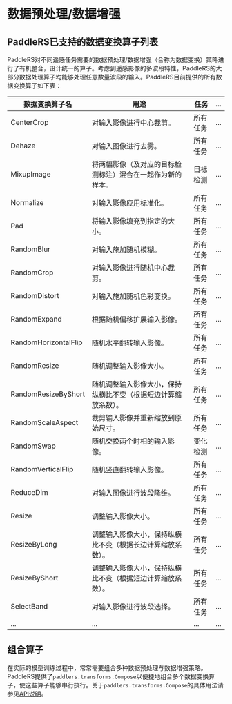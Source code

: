 # 数据预处理/数据增强

## PaddleRS已支持的数据变换算子列表

PaddleRS对不同遥感任务需要的数据预处理/数据增强（合称为数据变换）策略进行了有机整合，设计统一的算子。考虑到遥感影像的多波段特性，PaddleRS的大部分数据处理算子均能够处理任意数量波段的输入。PaddleRS目前提供的所有数据变换算子如下表：

| 数据变换算子名 | 用途                                                     | 任务     | ... |
| -------------------- | ------------------------------------------------- | -------- | ---- |
| CenterCrop           | 对输入影像进行中心裁剪。 | 所有任务 | ... |
| Dehaze               | 对输入图像进行去雾。 | 所有任务 | ... |
| MixupImage           | 将两幅影像（及对应的目标检测标注）混合在一起作为新的样本。 | 目标检测 | ... |
| Normalize            | 对输入影像应用标准化。 | 所有任务 | ... |
| Pad                  | 将输入影像填充到指定的大小。 | 所有任务 | ... |
| RandomBlur           | 对输入施加随机模糊。 | 所有任务 | ... |
| RandomCrop           | 对输入影像进行随机中心裁剪。 | 所有任务 | ... |
| RandomDistort        | 对输入施加随机色彩变换。 | 所有任务 | ... |
| RandomExpand         | 根据随机偏移扩展输入影像。 | 所有任务 | ... |
| RandomHorizontalFlip | 随机水平翻转输入影像。 | 所有任务 | ... |
| RandomResize         | 随机调整输入影像大小。 | 所有任务 | ... |
| RandomResizeByShort  | 随机调整输入影像大小，保持纵横比不变（根据短边计算缩放系数）。 | 所有任务 | ... |
| RandomScaleAspect    | 裁剪输入影像并重新缩放到原始尺寸。 | 所有任务 | ... |
| RandomSwap           | 随机交换两个时相的输入影像。 | 变化检测 | ... |
| RandomVerticalFlip   | 随机竖直翻转输入影像。 | 所有任务 | ... |
| ReduceDim            | 对输入图像进行波段降维。 | 所有任务 | ... |
| Resize               | 调整输入影像大小。 | 所有任务 | ... |
| ResizeByLong         | 调整输入影像大小，保持纵横比不变（根据长边计算缩放系数）。 | 所有任务 | ... |
| ResizeByShort        | 调整输入影像大小，保持纵横比不变（根据短边计算缩放系数）。 | 所有任务 | ... |
| SelectBand           | 对输入影像进行波段选择。 | 所有任务 | ... |
| ...                  | ... | ... | ... |

## 组合算子

在实际的模型训练过程中，常常需要组合多种数据预处理与数据增强策略。PaddleRS提供了`paddlers.transforms.Compose`以便捷地组合多个数据变换算子，使这些算子能够串行执行。关于`paddlers.transforms.Compose`的具体用法请参见[API说明](https://github.com/PaddlePaddle/PaddleRS/blob/develop/docs/apis/data.md)。
